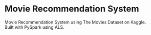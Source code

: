 # Movie Recommendation System
Movie Recommendation System using The Movies Dataset on Kaggle.<br>
Built with PySpark using ALS.<br>
